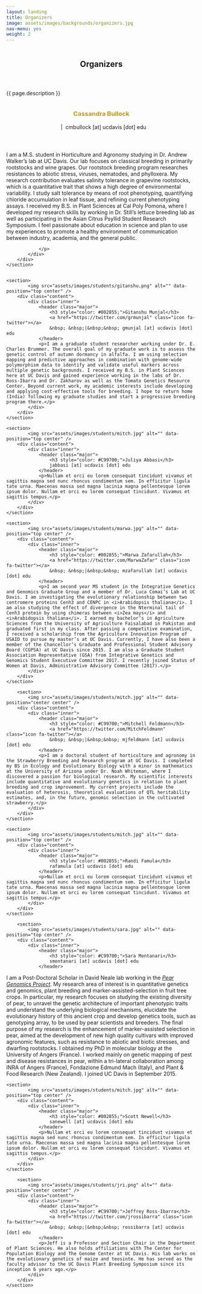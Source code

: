 ```yaml
---
layout: landing
title: Organizers
image: assets/images/backgrounds/organizers.jpg
nav-menu: yes
weight: 2
---
```


<!-- Banner -->
<!-- Note: The "styleN" class below should match that of the header element. -->
<section id="banner" class="style2">
	<div class="inner">
		<span class="image">
			<img src="{{ site.baseurl }}/{{ page.image }}" alt="" />
		</span>
		<header class="major">
			<h1>Organizers</h1>
		</header>
		<div class="content">
			<p>{{ page.description }}</p>
		</div>
	</div>
</section>

<!-- Main -->
<div id="main">

<!-- One -->
<section id="one">
	<div class="inner">
	</div>
</section>

<!-- Two -->
<section id="two" class="spotlights">
	<section>
			<img src="assets/images/students/cassie.jpg" alt="" data-position="top center" />
		<div class="content">
			<div class="inner">
				<header class="major">
					<h3 style="color: #C99700;">Cassandra Bullock</h3> 
                    <a href="https://twitter.com/CassietheBent" class="icon fa-twitter"></a>
                     &nbsp; &nbsp;|&nbsp;&nbsp;cmbullock [at] ucdavis [dot] edu
				</header>
				<p>I am a M.S. student in Horticulture and Agronomy studying in Dr. Andrew Walker’s lab at UC Davis. Our lab focuses on classical breeding in primarily rootstocks and wine grapes. Our rootstock breeding program researches resistances to abiotic stress, viruses, nematodes, and phylloxera. My research contribution evaluates salinity tolerance in grapevine rootstocks, which is a quantitative trait that shows a high degree of environmental variability. I study salt tolerance by means of root phenotyping, quantifying chloride accumulation in leaf tissue, and refining current phenotyping assays. I received my B.S. in Plant Sciences at Cal Poly Pomona, where I developed my research skills by working in Dr. Still’s lettuce breeding lab as well as participating in the Asian Citrus Psyllid Student Research Symposium. I feel passionate about education in science and plan to use my experiences to promote a healthy environment of communication between industry, academia, and the general public.
                    
                </p>
			</div>
		</div>
	</section>


	<section>
			<img src="assets/images/students/gitanshu.png" alt="" data-position="top center" />
		<div class="content">
			<div class="inner">
				<header class="major">
                    <h3 style="color: #002855;">Gitanshu Munjal</h3>
                    <a href="https://twitter.com/grmunjal" class="icon fa-twitter"></a>
                    &nbsp; &nbsp;|&nbsp;&nbsp; gmunjal [at] ucdavis [dot] edu 
				</header>
				<p>I am a graduate student researcher working under Dr. E. Charles Brummer. The overall goal of my graduate work is to assess the genetic control of autumn dormancy in alfalfa. I am using selection mapping and predictive approaches in combination with genome-wide polymorphism data to identify and validate useful markers across multiple genetic backgrounds. I received my B.S. in Plant Sciences here at UC Davis and gained experience working in the labs of Dr. Ross-Ibarra and Dr. Zakharov as well as the Tomato Genetics Resource Center. Beyond current work, my academic interests include developing and applying cost-effective tools for breeding. I hope to return home (India) following my graduate studies and start a progressive breeding program there.</p>
			</div>
		</div>
	</section>

	<section>
			<img src="assets/images/students/mitch.jpg" alt="" data-position="top center" />
		<div class="content">
			<div class="inner">
				<header class="major">
					<h3 style="color: #C99700;">Juliya Abbasi</h3>
                    jabbasi [at] ucdavis [dot] edu 
				</header>
				<p>Nullam et orci eu lorem consequat tincidunt vivamus et sagittis magna sed nunc rhoncus condimentum sem. In efficitur ligula tate urna. Maecenas massa sed magna lacinia magna pellentesque lorem ipsum dolor. Nullam et orci eu lorem consequat tincidunt. Vivamus et sagittis tempus.</p>
			</div>
		</div>
	</section>

	<section>
			<img src="assets/images/students/marwa.jpg" alt="" data-position="top center" />
		<div class="content">
			<div class="inner">
				<header class="major">
					<h3 style="color: #002855;">Marwa Zafarullah</h3>
                    <a href="https://twitter.com/MarwaZafar" class="icon fa-twitter"></a>
                    &nbsp; &nbsp;|&nbsp;&nbsp; mzafarullah [at] ucdavis [dot] edu 
				</header>
                <p>I am second year MS student in the Integrative Genetics and Genomics Graduate Group and a member of Dr. Luca Comai’s Lab at UC Davis. I am investigating the evolutionary relationship between two centromere proteins Cenh3 and CENPC in <i>Arabidopsis thaliana</i>. I am also studying the effect of divergence in the Nterminal tail of Cenh3 protein by using chimeras between <i>Zea mays</i> and <i>Arabidopsis thaliana</i>. I earned my bachelor’s in Agriculture Sciences from the University of Agriculture Faisalabad in Pakistan and graduated first in my class. After passing a competitive examination, I received a scholarship from the Agriculture Innovation Program of USAID to pursue my master’s at UC Davis. Currently, I have also been a member of the Chancellor’s Graduate and Professional Student Advisory Board (CGPSA) at UC Davis since 2015. I am also a Graduate Student Association Representative (GSA) from Integrative Genetics and Genomics Student Executive Committee 2017. I recently joined Status of Women at Davis, Administrative Advisory Committee (2017).</p>
			</div>
		</div>
	</section>
	
		<section>
			<img src="assets/images/students/mitch.jpg" alt="" data-position="center center" />
		<div class="content">
			<div class="inner">
				<header class="major">
					<h3 style="color: #C99700;">Mitchell Feldmann</h3>
                    <a href="https://twitter.com/MitchFeldmann" class="icon fa-twitter"></a>
                    &nbsp; &nbsp;|&nbsp;&nbsp; mjfeldmann [at] ucdavis [dot] edu 
				</header>
				<p>I am a doctoral student of horticulture and agronomy in the Strawberry Breeding and Research program at UC Davis. I completed my BS in Ecology and Evolutionary Biology with a minor in mathematics at the University of Arizona under Dr. Noah Whiteman, where I discovered a passion for biological research. My scientific interests include quantitative and evolutionary genetics in relation to plant breeding and crop improvement. My current projects include the evaluation of heterosis, theoretical evaluations of QTL heritability estimates, and, in the future, genomic selection in the cultivated strawberry.</p>
			</div>
		</div>
	</section>

	<section>
			<img src="assets/images/students/mitch.jpg" alt="" data-position="top center" />
		<div class="content">
			<div class="inner">
				<header class="major">
					<h3 style="color: #002855;">Randi Famula</h3>
                    rafamula [at] ucdavis [dot] edu
				</header>
				<p>Nullam et orci eu lorem consequat tincidunt vivamus et sagittis magna sed nunc rhoncus condimentum sem. In efficitur ligula tate urna. Maecenas massa sed magna lacinia magna pellentesque lorem ipsum dolor. Nullam et orci eu lorem consequat tincidunt. Vivamus et sagittis tempus.</p>
			</div>
		</div>
	</section>
	
		<section>
			<img src="assets/images/students/sara.jpg" alt="" data-position="top center" />
		<div class="content">
			<div class="inner">
				<header class="major">
					<h3 style="color: #C99700;">Sara Montanari</h3>
                    smontanari [at] ucdavis [dot] edu
				</header>
<p>I am a Post-Doctoral Scholar in David Neale lab working in the <i><a href="http://dendrome.ucdavis.edu/NealeLab/pgp/">Pear Genomics Project</a></i>. My research area of interest is in quantitative genetics and genomics, plant breeding and marker-assisted-selection in fruit tree crops. In particular, my research focuses on studying the existing diversity of pear, to unravel the genetic architecture of important phenotypic traits and understand the underlying biological mechanisms, elucidate the evolutionary history of this ancient crop and develop genetics tools, such as genotyping array, to be used by pear scientists and breeders. The final purpose of my research is the enhancement of marker-assisted selection in pear, aimed at the development of new high quality cultivars with improved agronomic features, such as resistance to abiotic and biotic stresses, and dwarfing rootstocks.
I obtained my PhD in molecular biology at the University of Angers (France). I worked mainly on genetic mapping of pest and disease resistances in pear, within a tri-lateral collaboration among INRA of Angers (France), Fondazione Edmund Mach (Italy), and Plant & Food Research (New Zealand). I joined UC Davis in September 2015.</p>
			</div>
		</div>
	</section>

	<section>
			<img src="assets/images/students/mitch.jpg" alt="" data-position="top center" />
		<div class="content">
			<div class="inner">
				<header class="major">
					<h3 style="color: #002855;">Scott Newell</h3>
                    sanewell [at] ucdavis [dot] edu
				</header>
				<p>Nullam et orci eu lorem consequat tincidunt vivamus et sagittis magna sed nunc rhoncus condimentum sem. In efficitur ligula tate urna. Maecenas massa sed magna lacinia magna pellentesque lorem ipsum dolor. Nullam et orci eu lorem consequat tincidunt. Vivamus et sagittis tempus.</p>
			</div>
		</div>
	</section>
	
		<section>
			<img src="assets/images/students/jri.png" alt="" data-position="center center" />
		<div class="content">
			<div class="inner">
				<header class="major">
					<h3 style="color: #C99700;">Jeffrey Ross-Ibarra</h3>
                    <a href="https://twitter.com/jrossibarra" class="icon fa-twitter"></a>
                    &nbsp; &nbsp;|&nbsp;&nbsp; rossibarra [at] ucdavis [dot] edu 
				</header>
				<p>Jeff is a Professor and Section Chair in the Department of Plant Sciences. He also holds affiliations with The Center for Population Biology and The Genome Center at UC Davis. His lab works on the evolutionary genetics of maize and teosinte. He has served as the faculty advisor to the UC Davis Plant Breeding Symposium since its inception 6 years ago.</p>
			</div>
		</div>
	</section>
